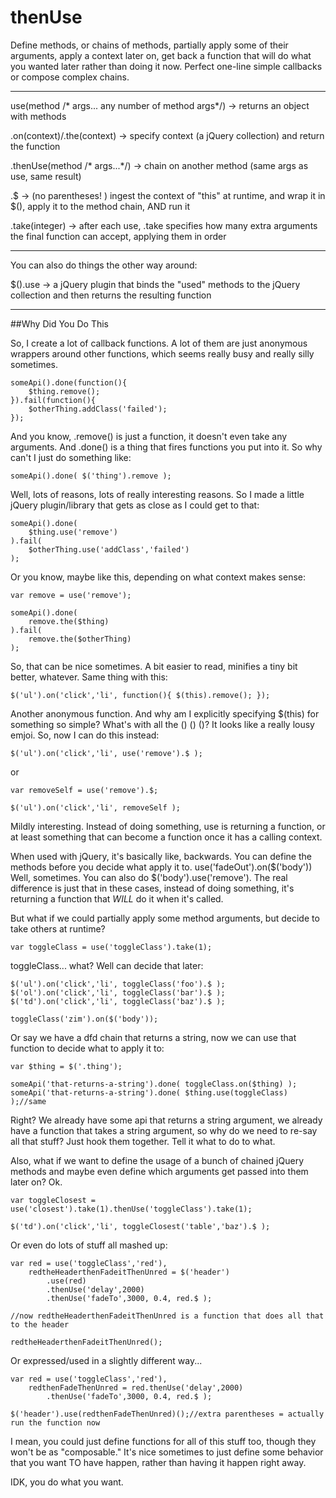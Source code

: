 # thenUse

Define methods, or chains of methods, partially apply some of their arguments, apply a context later on, get back a function that will do what you wanted later rather than doing it now.  Perfect one-line simple callbacks or compose complex chains.

---

use(method /* args... any number of method args*/) -> returns an object with methods

.on(context)/.the(context) -> specify context (a jQuery collection) and return the function

.thenUse(method /* args...*/) -> chain on another method (same args as use, same result)

.$ -> (no parentheses! ) ingest the context of "this" at runtime, and wrap it in $(), apply it to the method chain, AND run it

.take(integer) -> after each use, .take specifies how many extra arguments the final function can accept, applying them in order

---

You can also do things the other way around:

$().use -> a jQuery plugin that binds the "used" methods to the jQuery collection and then returns the resulting function

-----

##Why Did You Do This

So, I create a lot of callback functions. A lot of them are just anonymous wrappers around other functions, which seems really busy and really silly sometimes.

```
someApi().done(function(){
    $thing.remove();
}).fail(function(){
    $otherThing.addClass('failed');
});
```

And you know, .remove() is just a function, it doesn't even take any arguments.  And .done() is a thing that fires functions you put into it. So why can't I just do something like:

```
someApi().done( $('thing').remove );
```

Well, lots of reasons, lots of really interesting reasons. So I made a little jQuery plugin/library that gets as close as I could get to that:

```
someApi().done(
    $thing.use('remove')
).fail(
    $otherThing.use('addClass','failed')
);
```

Or you know, maybe like this, depending on what context makes sense:

```
var remove = use('remove');

someApi().done(
    remove.the($thing)
).fail(
    remove.the($otherThing)
);
```

So, that can be nice sometimes. A bit easier to read, minifies a tiny bit better, whatever.  Same thing with this:

```
$('ul').on('click','li', function(){ $(this).remove(); });
```

Another anonymous function. And why am I explicitly specifying $(this) for something so simple? What's with all the () () ()? It looks like a really lousy emjoi. So, now I can do this instead:

```
$('ul').on('click','li', use('remove').$ );
```

or

```
var removeSelf = use('remove').$;

$('ul').on('click','li', removeSelf );
```

Mildly interesting.  Instead of doing something, use is returning a function, or at least something that can become a function once it has a calling context.

When used with jQuery, it's basically like, backwards.  You can define the methods before you decide what apply it to. use('fadeOut').on($('body')) Well, sometimes. You can also do $('body').use('remove').  The real difference is just that in these cases, instead of doing something, it's returning a function that _WILL_ do it when it's called.

But what if we could partially apply some method arguments, but decide to take others at runtime?

```
var toggleClass = use('toggleClass').take(1);
```

toggleClass... what? Well can decide that later:

```
$('ul').on('click','li', toggleClass('foo').$ );
$('ol').on('click','li', toggleClass('bar').$ );
$('td').on('click','li', toggleClass('baz').$ );

toggleClass('zim').on($('body'));

```

Or say we have a dfd chain that returns a string, now we can use that function to decide what to apply it to:

```
var $thing = $('.thing');

someApi('that-returns-a-string').done( toggleClass.on($thing) );
someApi('that-returns-a-string').done( $thing.use(toggleClass) );//same
```

Right?  We already have some api that returns a string argument, we already have a function that takes a string argument, so why do we need to re-say all that stuff?  Just hook them together.  Tell it what to do to what.

Also, what if we want to define the usage of a bunch of chained jQuery methods and maybe even define which arguments get passed into them later on? Ok.

```
var toggleClosest = use('closest').take(1).thenUse('toggleClass').take(1);

$('td').on('click','li', toggleClosest('table','baz').$ );
```

Or even do lots of stuff all mashed up:

```
var red = use('toggleClass','red'),
    redtheHeaderthenFadeitThenUnred = $('header')
        .use(red)
        .thenUse('delay',2000)
        .thenUse('fadeTo',3000, 0.4, red.$ );

//now redtheHeaderthenFadeitThenUnred is a function that does all that to the header

redtheHeaderthenFadeitThenUnred();
```

Or expressed/used in a slightly different way...

```
var red = use('toggleClass','red'),
    redthenFadeThenUnred = red.thenUse('delay',2000)
        .thenUse('fadeTo',3000, 0.4, red.$ );

$('header').use(redthenFadeThenUnred)();//extra parentheses = actually run the function now

```

I mean, you could just define functions for all of this stuff too, though they won't be as "composable."  It's nice sometimes to just define some behavior that you want TO have happen, rather than having it happen right away.

IDK, you do what you want.

